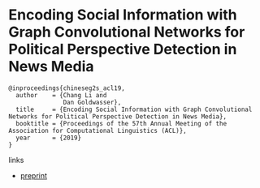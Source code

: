 # Encoding Social Information with Graph Convolutional Networks for Political Perspective Detection in News Media

```
@inproceedings{chineseg2s_acl19,
  author    = {Chang Li and
               Dan Goldwasser},
  title     = {Encoding Social Information with Graph Convolutional Networks for Political Perspective Detection in News Media},
  booktitle = {Proceedings of the 57th Annual Meeting of the Association for Computational Linguistics (ACL)},
  year      = {2019}
}
```

links
- [preprint](https://www.cs.purdue.edu/homes/dgoldwas//downloads/papers/LiG_acl_2019.pdf)
